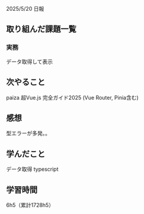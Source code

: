 
2025/5/20 日報
## 取り組んだ課題一覧



### 実務
データ取得して表示


## 次やること
paiza
超Vue.js 完全ガイド2025 (Vue Router, Pinia含む)



## 感想
型エラーが多発。。


## 学んだこと
データ取得
typescript


## 学習時間
6h5（累計1728h5）
